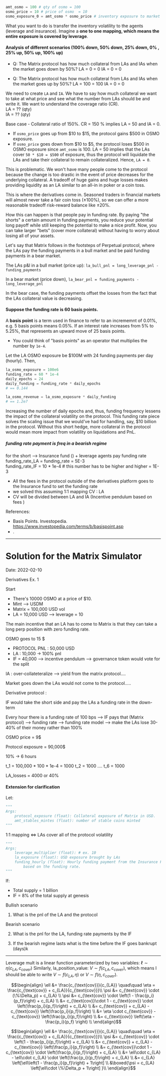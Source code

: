 <!-- simulation -->

```python
amt_osmo = 100 # qty of osmo = 100
osmo_price = 10 # price of osmo  = 10
osmo_exposure_0 = amt_osmo * osmo_price # inventory exposure to market for Matrix = 1,000
```

What you want to do is transfer the inventory volatility to the agents (leverage and insurance). Imagine a **one to one mapping, which means the entire exposure is covered by leverage**.

#### Analysis of different scenarios (100% down, 50% down, 25% down, 0% , 25% up, 50% up, 100% up)

- Q: The Matrix protocol has how much collateral from LAs and IAs when the market goes down by 50%?
LA = 0 = 0
IA = 0 = 0

- Q: The Matrix protocol has how much collateral from LAs and IAs when the market goes up by 50%?
LA = 100 = 100
IA = 0 = 0

We need to create `LA` and `IA`. We have to say how much collateral we want to take at what price and see what the number from LAs should be and write it. We want to understand the coverage ratio (CR).  
LA = ?? (qty)  
IA = ?? (qty)

Base case - Collateral ratio of 150%.
CR = 150 % implies LA = 50 and IA = 0.
- If `osmo_price` goes up from \$10 to \$15, the protocol gains \$500 in OSMO exposure.
- If `osmo_price` goes down from \$10 to \$5, the protocol loses \$500 in OSMO exposure since `amt_osmo` is 100. LA = 50 implies that the LAs cover `50 * $10 = $500` of exposure, thus the protocol will liquidate the LAs and take their collateral to remain collateralized. Hence, `LA = 0`.

This is problematic. We won't have many people come to the protocol because the change is too drastic in the event of price decreases for the underlying collateral. A tradeoff of huge gains and huge losses makes providing liquidity as an LA similar to an all-in in poker or a coin toss. 

This is where the derivatives come in. Seasoned traders in financial markets will almost never take a fair coin toss ($\pm100\%$), so we can offer a more reasonable tradeoff risk-reward balance like $\pm20\%$. 

How this can happen is that people pay in funding rate. By paying "the shorts" a certain amount in funding payments, you reduce your potential long payoff while still keeping the potential to make a nice profit. Now, you can take larger "bets" (cover more collateral) without having to worry about losing all of your assets.

Let's say that Matrix follows in the footsteps of Perpetual protocol, where the LAs pay the funding payments in a bull market and be paid funding payments in a bear market.

The LAs p&l in a bull market (price up):
```la_bull_pnl = long_leverage_pnl - funding_payments``` 

In a bear market (price down), 
```la_bear_pnl = funding_payments - long_leverage_pnl``` 

In the bear case, the funding payments offset the losses from the fact that the LAs collateral value is decreasing. 

#### Suppose the funding rate is 60 basis points.

A **basis point** is a term used in finance to refer to an incrememnt of 0.01%, e.g. 5 basis points means 0.05%. If an interest rate increases from 5% to 5.25%, that represents an upward move of 25 basis points.
- You could think of "basis points" as an operator that multiplies the number by `1e-4`.

Let the LA OSMO exposure be \$100M with 24 funding payments per day (hourly). Then, 
```python
la_osmo_exposure = 100e6
funding_rate = 60 * 1e-4
daily_epochs = 24
daily_funding = funding_rate * daily_epochs 
# == 0.144

la_osmo_revenue = la_osmo_exposure * daily_funding 
# == 1.2e7
```

Increasing the number of daily epochs and, thus, funding frequency lessens the impact of the collateral volatility on the protocol. This funding rate piece solves the scaling issue that we would've had for handling, say, \$10 billion in the protocol. Without this short hedge, more collateral in the protocol would mean more impact from volatility on liquidations and PnL. 
##### funding rate payment is freq in a bearish regime

for the short —> Insurance fund () + leverage agents pay funding rate
funding_rate_LA = funding_rate = 5E-3  
funding_rate_IF = 10 * 1e-4 # this number has to be higher and higher = 1E-3

- All the fees in the protocol outside of the derivatives platform goes to the Insurance fund to set the funding rate
- we solved this assuming 1:1 mapping CV : LA
- CV will be divided between LA and IA (Incentive pendulum based on fees )

References: 
- Basis Points. Investopedia. https://www.investopedia.com/terms/b/basispoint.asp
- . 

---

# Solution for the Matrix Simulator

Date: 2022-02-10


Derivatives Ex. 1

Start 
- There's 10000 OSMO at a price of $10.
- Mint —> USDM 
- Matrix = 100,000 USD vol
- LA = 10,000 USD —> leverage = 10

The main incentive that an LA has to come to Matrix is that they can take a long  perp position with zero funding rate.


OSMO goes to 15 $
- PROTOCOL PNL : 50,000 USD
- LA : 10,000 -> 100% pnl
- IF =  40,000 —> incentive pendulum —> governance token would vote for the split

IA : over-collateteralize —> yield from the matrix protocol….

Market goes down the LAs would not come to the protocol…..

Derivative protocol : 

IF would take the short side and pay the LAs a funding rate in the down-term 

Every hour there is a funding rate of 100 bps —> IF pays that (Matrix protocol) —> funding rate —> funding rate model —> make the LAs lose 30-40% of their money rather than 100%

OSMO price = 9$

Protocol exposure = 90,000$

10% -> 6 hours 

t_1 = 100,000 * 100 * 1e-4 = 1000
t_2 = 1000
….
t_6 = 1000

LA_losses = 4000 or 40%

#### Extension for clarification

Let:

```python
"""
Args:
    protocol_exposure (float): Collateral exposure of Matrix in USD.
    amt_stables_mintes (float): number of stable coins minted
"""
```

1:1 mapping ⇔ LAs cover all of the protocol volatility

```python
"""
Args:
    leverage_multiplier (float): # ex. 10 
    la_exposure (float): USD exposure brought by LAs
    funding_hourly (float): Hourly funding payment from the Insurance Fund (IF) 
        based on the funding rate.
"""
```

If:
- Total supply = 1 billion
- IF = 8% of the total supply at genesis


Bullish scenario 

1. What is the pnl of the LA and the protocol

Bearish scenario 

2. What is the pnl for the LA, funding rate payments by the IF

3. If the bearish regime lasts what is the time before the IF goes bankrupt (days)k


---


Leverage mult is a linear function parameterized by two variables: $\ell \sim \eta(c_{LA}, c_{cover})$ 
Similarly, la_position_value: $V \sim f(c_{LA}, c_{cover})$, which means I should be able to write $V\sim f(c_{LA}, \eta)$ or $V\sim f(\eta, c_{cover})$.


$$\begin{align}
\ell &= \frac{c_{\text{cov}}}{c_{LA}}  \quad\quad \eta = \frac{c_{\text{cov}} + c_{LA}}{c_{\text{cov}}}\\ 
\psi &= c_{\text{cov}} \cdot (\%\Delta_p) + c_{LA} \\
\psi &= c_{\text{cov}}  \cdot \left(1 - \frac{p_i}{p_f}\right) + c_{LA} \\
  &= c_{\text{cov}}\cdot 1  -  c_{\text{cov}} \cdot \left(\frac{p_i}{p_f}\right) + c_{LA} \\
  &= c_{\text{cov}} + c_{LA}  -  c_{\text{cov}} \left(\frac{p_i}{p_f}\right) \\
  &= \eta \cdot c_{\text{cov}}  -  c_{\text{cov}} \left(\frac{p_i}{p_f}\right) \\
  &= c_{\text{cov}} \left(\eta - \frac{p_i}{p_f} \right) \\
\end{align}$$

$$\begin{align}
\ell &= \frac{c_{\text{cov}}}{c_{LA}}  \quad\quad \eta = \frac{c_{\text{cov}} + c_{LA}}{c_{\text{cov}}}\\ 
\psi &= c_{\text{cov}}  \cdot \left(1 - \frac{p_i}{p_f}\right) + c_{LA} \\
  &= c_{\text{cov}} + c_{LA}  -  c_{\text{cov}} \left(\frac{p_i}{p_f}\right) \\
  &= c_{\text{cov}}\cdot 1  -  c_{\text{cov}} \cdot \left(\frac{p_i}{p_f}\right) + c_{LA} \\
  &= \ell\cdot c_{LA}  -  \ell\cdot c_{LA} \cdot \left(\frac{p_i}{p_f}\right) + c_{LA} \\
  &= c_{LA} \left[\ell\left(1 - \frac{p_i}{p_f}\right) + 1\right] \\
  &\boxed{\psi = c_{LA} \left[\ell\cdot \%\Delta_p + 1\right] }\\
\end{align}$$